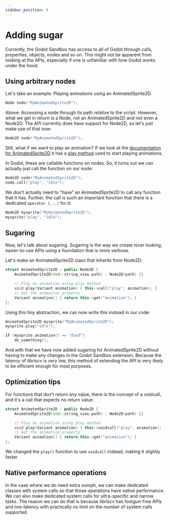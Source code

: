 ```yaml
---
sidebar_position: 6
---
```


# Adding sugar

Currently, the Godot Sandbox has access to all of Godot through calls, properties, objects, nodes and so on. This might not be apparent from looking at the APIs, especially if one is unfamiliar with how Godot works under the hood.

## Using arbitrary nodes

Let's take an example: Playing animations using an AnimatedSprite2D.

```cpp
Node node("MyAnimatedSprite2D");
```

Above: Accessing a node through its path relative to the script. However, what we get in return is a Node, not an AnimatedSprite2D and not even a Node2D. The API currently does have support for Node2D, so let's just make use of that now:

```cpp
Node2D node("MyAnimatedSprite2D");
```

Still, what if we want to play an animation? If we look at the [documentation for AnimatedSprite2D](https://docs.godotengine.org/en/stable/classes/class_animatedsprite2d.html) it has a [play method](https://docs.godotengine.org/en/stable/classes/class_animatedsprite2d.html#class-animatedsprite2d-method-play) used to start playing animations.

In Godot, these are callable functions on nodes. So, it turns out we can actually just call the function on our node:

```cpp
Node2D node("MyAnimatedSprite2D");
node.call("play", "idle");
```

We don't actually need to "have" an AnimatedSprite2D to call any function that it has. Further, the call is such an important function that there is a dedicated `operator (...)` for it:

```cpp
Node2D mysprite("MyAnimatedSprite2D");
mysprite("play", "idle");
```

## Sugaring

Now, let's talk about sugaring. Sugaring is the way we create nicer looking, easier-to-use APIs using a foundation that is more verbose.

Let's make an AnimatedSprite2D class that inherits from Node2D:

```cpp
struct AnimatedSprite2D : public Node2D {
	AnimatedSprite2D(std::string_view path) : Node2D(path) {}

	// Play an animation using play method
	void play(Variant animation) { this->call("play", animation); }
	// Get the animation property
	Variant animation() { return this->get("animation"); }
};
```

Using this tiny abstraction, we can now write this instead in our code:

```cpp
AnimatedSprite2D mysprite("MyAnimatedSprite2D");
mysprite.play("idle");

if (mysprite.animation() == "died")
	do_something();
```

And with that we have now added sugaring for AnimatedSprite2D without having to make any changes in the Godot Sandbox extension. Because the latency of _libriscv_ is very low, this method of extending the API is very likely to be efficient enough for most purposes.


## Optimization tips

For functions that don't return any value, there is the concept of a voidcall, and it's a call that expects no return value:

```cpp
struct AnimatedSprite2D : public Node2D {
	AnimatedSprite2D(std::string_view path) : Node2D(path) {}

	// Play an animation using play method
	void play(Variant animation) { this->voidcall("play", animation); }
	// Get the animation property
	Variant animation() { return this->get("animation"); }
};
```

We changed the `play()` function to use `voidcall` instead, making it slightly faster.


## Native performance operations

In the case where we do need extra oomph, we can make dedicated classes with system calls so that those operations have native performance. We can also make dedicated system calls for ultra-specific and narrow tasks. The reason we can do that is because _libriscv_ has footgun-free APIs and low-latency with practically no limit on the number of system calls supported.
